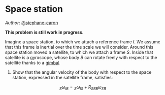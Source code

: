 # Space station

*Author:* [\@stephane-caron](https://github.com/stephane-caron)

**This problem is still work in progress.**

Imagine a space station, to which we attach a reference frame $I$. We assume that this frame is inertial over the time scale we will consider. Around this space station moved a satellite, to which we attach a frame $S$. Inside that satellite is a gyroscope, whose body $B$ can rotate freely with respect to the satellite thanks to a [gimbal](https://en.wikipedia.org/wiki/Gimbal).

1. Show that the angular velocity of the body with respect to the space station, expressed in the satellite frame, satisfies:

$$
{}_S \omega_{IB} = {}_S \omega_{IS} + R_{SB} {}_B \omega_{SB}
$$
